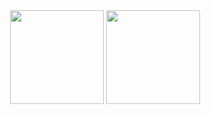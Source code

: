 <div align="center">
  <img align="center" height="150px" src="https://github-stats.nya-wsl.com/api?username=SHDocter&include_all_commits=true&count_private-true&custom_title=SHDocter%20Stats&show_icons=true&line_height=25&count_private=true&show_owner&hide_border=true&locale=cn&theme=buefy" />
  <img align="center" height="150px" src="https://github-stats.nya-wsl.com/api?username=SHDocter&include_all_commits=true&count_private-true&custom_title=SHDocter%20Stats&show_icons=true&line_height=25&count_private=true&show_owner&hide_border=true&locale=ja&theme=buefy" />
<!--  <img align="center" height="150px" src="https://github-stats-nine-omega.vercel.app/api?username=SHDocter&include_all_commits=true&count_private-true&custom_title=SHDocter%20Stats&show_icons=true&line_height=25&count_private=true&show_owner&hide_border=true&locale=en&theme=buefy" />
  <img align="center" height="150px" src="https://github-stats.nya-wsl.com/api/top-langs/?username=SHDocter&layout=compact&langs_count=10&theme=buefy&hide_border=true" /> -->
</div>

